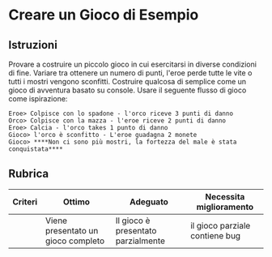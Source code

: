 # Creare un Gioco di Esempio

## Istruzioni

Provare a costruire un piccolo gioco in cui esercitarsi in diverse condizioni di fine. Variare tra ottenere un numero di punti, l'eroe perde tutte le vite o tutti i mostri vengono sconfitti. Costruire qualcosa di semplice come un gioco di avventura basato su console. Usare il seguente flusso di gioco come ispirazione:

```
Eroe> Colpisce con lo spadone - l'orco riceve 3 punti di danno
Orco> Colpisce con la mazza - l'eroe riceve 2 punti di danno
Eroe> Calcia - l'orco takes 1 punto di danno
Gioco> l'orco è sconfitto - L'eroe guadagna 2 monete
Gioco> ****Non ci sono più mostri, la fortezza del male è stata conquistata****
```

## Rubrica

| Criteri | Ottimo                             | Adeguato                           | Necessita miglioramento        |
| ------- | ---------------------------------- | ---------------------------------- | ------------------------------ |
|         | Viene presentato un gioco completo | Il gioco è presentato parzialmente | il gioco parziale contiene bug |
